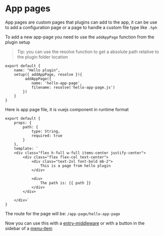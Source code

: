 # App pages 

App pages are custom pages that plugins can add to the app, it can be use to add a configuration page or a page to handle a custom file type like `.hph`

To add a new app-page you need to use the `addAppPage` function from the plugin setup

> Tip: you can use the resolve function to get a absolute path relative to the plugin folder location

```js[.is/plugins/hello/index.js]
export default {
    name: "Hello plugin",
    setup({ addAppPage, resolve }){
         addAppPage({
            name: 'hello-app-page',
            filename: resolve('hello-app-page.js')
        })
    }
}
```

Here is app page file, it is vuejs component in runtime format

```js[.is/plugins/hello/hello-app-page.js]
export default {
    props: {
        path: {
            type: String,
            required: true
        }
    },
    template: `
    <div class="flex h-full w-full items-center justify-center">
        <div class="flex flex-col text-center">          
            <div class="text-2xl font-bold mb-2">
                This is a page from hello plugin
            </div>
            
            <div>
                The path is: {{ path }}
            </div>        
        </div>
      
    </div>`
}
```
The route for the page will be: `/app-page/hello-app-page`

Now you can use this with a [entry-middleware](/plugins/entry-middlewares) or with a button in the sidebar of a [menu-item](/plugins/menu-itens)

